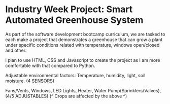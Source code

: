 <h1>Industry Week Project: Smart Automated Greenhouse System</h1>

As part of the software development bootcamp curriculum, we are tasked to each make a project that demonstrates a greenhouse
that can grow a plant under specific conditions related with temperature, windows open/closed and other.

I plan to use HTML, CSS and Javascript to create the project as I am more comfortable with that compared to Python.

Adjustable environmental factors:
Temperature, humidity, light, soil moisture. (4 SENSORS) 

Fans/Vents, Windows, LED Lights, Heater, Water Pump(Sprinklers/Valves),  (4/5 ADJUSTABLES)
(^ Crops are affected by the above ^)
